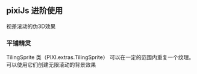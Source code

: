 ## pixiJs 进阶使用

视差滚动的伪3D效果

### 平铺精灵
TilingSprite 类（PIXI.extras.TilingSprite）
可以在一定的范围内重复一个纹理。
可以使用它们创建无限滚动的背景效果

